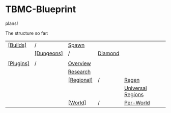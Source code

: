# TBMC-Blueprint
plans!

The structure so far:


|     |     |     |     |     | 
| --- | --- | --- | --- | --- |
[[Builds]](https://github.com/TBMCPlugins/TBMC-Blueprint/tree/master/Builds) |/| [Spawn](https://github.com/TBMCPlugins/TBMC-Blueprint/blob/master/Builds/Spawn.md)           
  || [[Dungeons]](https://github.com/TBMCPlugins/TBMC-Blueprint/tree/master/Builds/Dungeons) |/| [Diamond](https://github.com/TBMCPlugins/TBMC-Blueprint/blob/master/Builds/Dungeons/Diamond%20Dungeon.md)
| | | |
[[Plugins]](https://github.com/TBMCPlugins/TBMC-Blueprint/tree/master/Plugins) |/| [Overview](https://github.com/TBMCPlugins/TBMC-Blueprint/blob/master/Plugins/Overview.md) | 
|||[Research](https://github.com/TBMCPlugins/TBMC-Blueprint/blob/master/Plugins/Things%20to%20research.md)
|||[[Regional]](https://github.com/TBMCPlugins/TBMC-Blueprint/tree/master/Plugins/Regional) |/| [Regen](https://github.com/TBMCPlugins/TBMC-Blueprint/blob/master/Plugins/Regional/Regen%20(research%20required).md) 
|||||[Universal Regions](https://github.com/TBMCPlugins/TBMC-Blueprint/blob/master/Plugins/Regional/Universal%20Regions.md)
|||[[World]](https://github.com/TBMCPlugins/TBMC-Blueprint/tree/master/Plugins/World) |/| [Per-World](https://github.com/TBMCPlugins/TBMC-Blueprint/blob/master/Plugins/World/Per-World.md)
